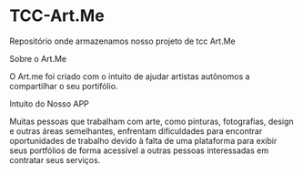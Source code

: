 # TCC-Art.Me
Repositório onde armazenamos nosso projeto de tcc Art.Me

Sobre o Art.Me

O Art.me foi criado com o  intuito de ajudar artistas autônomos a compartilhar o seu portifólio.
 
 Intuito do Nosso APP
 
Muitas pessoas que trabalham com arte, como pinturas, fotografias, design e outras áreas semelhantes, enfrentam dificuldades para encontrar oportunidades de 
trabalho devido à falta de uma plataforma para exibir seus portfólios de forma acessível a outras pessoas interessadas em contratar seus serviços.
